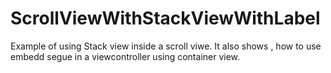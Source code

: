 # ScrollViewWithStackViewWithLabel
Example of using Stack view inside a scroll viwe. It also shows , how to use embedd segue in a viewcontroller using container view.
